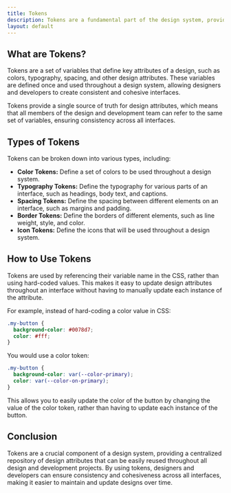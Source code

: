 ```yaml
---
title: Tokens
description: Tokens are a fundamental part of the design system, providing a centralized repository of design attributes that can be reused across all design and development projects.
layout: default
---
```


## What are Tokens?

Tokens are a set of variables that define key attributes of a design, such as colors, typography, spacing, and other design attributes. These variables are defined once and used throughout a design system, allowing designers and developers to create consistent and cohesive interfaces.

Tokens provide a single source of truth for design attributes, which means that all members of the design and development team can refer to the same set of variables, ensuring consistency across all interfaces.

## Types of Tokens

Tokens can be broken down into various types, including:

- **Color Tokens:** Define a set of colors to be used throughout a design system.
- **Typography Tokens:** Define the typography for various parts of an interface, such as headings, body text, and captions.
- **Spacing Tokens:** Define the spacing between different elements on an interface, such as margins and padding.
- **Border Tokens:** Define the borders of different elements, such as line weight, style, and color.
- **Icon Tokens:** Define the icons that will be used throughout a design system.

## How to Use Tokens

Tokens are used by referencing their variable name in the CSS, rather than using hard-coded values. This makes it easy to update design attributes throughout an interface without having to manually update each instance of the attribute.

For example, instead of hard-coding a color value in CSS:

```css
.my-button {
  background-color: #0078d7;
  color: #fff;
}
```

You would use a color token:

```css
.my-button {
  background-color: var(--color-primary);
  color: var(--color-on-primary);
}
```

This allows you to easily update the color of the button by changing the value of the color token, rather than having to update each instance of the button.

## Conclusion

Tokens are a crucial component of a design system, providing a centralized repository of design attributes that can be easily reused throughout all design and development projects. By using tokens, designers and developers can ensure consistency and cohesiveness across all interfaces, making it easier to maintain and update designs over time.
